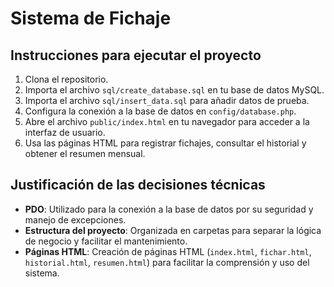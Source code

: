 # Sistema de Fichaje

## Instrucciones para ejecutar el proyecto

1. Clona el repositorio.
2. Importa el archivo `sql/create_database.sql` en tu base de datos MySQL.
3. Importa el archivo `sql/insert_data.sql` para añadir datos de prueba.
4. Configura la conexión a la base de datos en `config/database.php`.
5. Abre el archivo `public/index.html` en tu navegador para acceder a la interfaz de usuario.
6. Usa las páginas HTML para registrar fichajes, consultar el historial y obtener el resumen mensual.

## Justificación de las decisiones técnicas

- **PDO**: Utilizado para la conexión a la base de datos por su seguridad y manejo de excepciones.
- **Estructura del proyecto**: Organizada en carpetas para separar la lógica de negocio y facilitar el mantenimiento.
- **Páginas HTML**: Creación de páginas HTML (`index.html`, `fichar.html`, `historial.html`, `resumen.html`) para facilitar la comprensión y uso del sistema.
